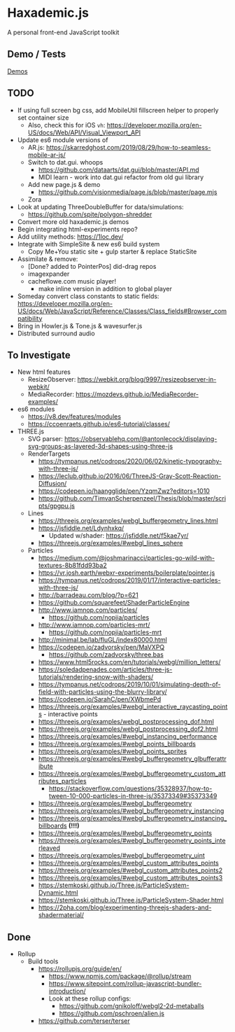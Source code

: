# Haxademic.js

A personal front-end JavaScript toolkit

## Demo / Tests

[Demos](https://cacheflowe.github.io/haxademic.js/)

## TODO

* If using full screen bg css, add MobileUtil fillscreen helper to properly set container size
  * Also, check this for iOS `vh`: https://developer.mozilla.org/en-US/docs/Web/API/Visual_Viewport_API
* Update es6 module versions of
  * AR.js: https://skarredghost.com/2019/08/29/how-to-seamless-mobile-ar-js/
  * Switch to dat.gui. whoops
    * https://github.com/dataarts/dat.gui/blob/master/API.md
    * MIDI learn - work into dat.gui refactor from old gui library
  * Add new page.js & demo
    * https://github.com/visionmedia/page.js/blob/master/page.mjs
  * Zora
* Look at updating ThreeDoubleBuffer for data/simulations:
  * https://github.com/spite/polygon-shredder
* Convert more old haxademic.js demos
* Begin integrating html-experiments repo?
* Add utility methods: https://1loc.dev/
* Integrate with SimpleSite & new es6 build system
  * Copy Me+You static site + gulp starter & replace StaticSite
* Assimilate & remove:
  * [Done? added to PointerPos] did-drag repos
  * imagexpander
  * cacheflowe.com music player!
    * make inline version in addition to global player
* Someday convert class constants to static fields: https://developer.mozilla.org/en-US/docs/Web/JavaScript/Reference/Classes/Class_fields#Browser_compatibility
* Bring in Howler.js & Tone.js & wavesurfer.js
* Distributed surround audio

## To Investigate

* New html features
  * ResizeObserver: https://webkit.org/blog/9997/resizeobserver-in-webkit/
  * MediaRecorder: https://mozdevs.github.io/MediaRecorder-examples/
* es6 modules
  * https://v8.dev/features/modules
  * https://ccoenraets.github.io/es6-tutorial/classes/
* THREE.js
  * SVG parser: https://observablehq.com/@antonlecock/displaying-svg-groups-as-layered-3d-shapes-using-three-js
  * RenderTargets
    * https://tympanus.net/codrops/2020/06/02/kinetic-typography-with-three-js/
    * https://leclub.github.io/2016/06/ThreeJS-Gray-Scott-Reaction-Diffusion/
    * https://codepen.io/haangglide/pen/YzqmZwz?editors=1010
    * https://github.com/TimvanScherpenzeel/Thesis/blob/master/scripts/gpgpu.js
  * Lines
    * https://threejs.org/examples/webgl_buffergeometry_lines.html
    * https://jsfiddle.net/Ldynhxkq/
      * Updated w/shader: https://jsfiddle.net/f5kae7yr/
    * https://threejs.org/examples/#webgl_lines_sphere
  * Particles
    * https://medium.com/@joshmarinacci/particles-go-wild-with-textures-8b81fdd93ba2
    * https://vr.josh.earth/webxr-experiments/boilerplate/pointer.js
    * https://tympanus.net/codrops/2019/01/17/interactive-particles-with-three-js/
    * http://barradeau.com/blog/?p=621
    * https://github.com/squarefeet/ShaderParticleEngine
    * http://www.iamnop.com/particles/
      * https://github.com/nopjia/particles
    * http://www.iamnop.com/particles-mrt/
      * https://github.com/nopjia/particles-mrt
    * http://minimal.be/lab/fluGL/index80000.html
    * https://codepen.io/zadvorsky/pen/MaVXPQ
      * https://github.com/zadvorsky/three.bas
    * https://www.html5rocks.com/en/tutorials/webgl/million_letters/
    * https://soledadpenades.com/articles/three-js-tutorials/rendering-snow-with-shaders/
    * https://tympanus.net/codrops/2019/10/01/simulating-depth-of-field-with-particles-using-the-blurry-library/
    * https://codepen.io/SarahC/pen/XWbmePd
    * https://threejs.org/examples/#webgl_interactive_raycasting_points - interactive points
    * https://threejs.org/examples/webgl_postprocessing_dof.html
    * https://threejs.org/examples/webgl_postprocessing_dof2.html
    * https://threejs.org/examples/#webgl_instancing_performance
    * https://threejs.org/examples/#webgl_points_billboards
    * https://threejs.org/examples/#webgl_points_sprites
    * https://threejs.org/examples/#webgl_buffergeometry_glbufferattribute
    * https://threejs.org/examples/#webgl_buffergeometry_custom_attributes_particles
      * https://stackoverflow.com/questions/35328937/how-to-tween-10-000-particles-in-three-js/35373349#35373349
    * https://threejs.org/examples/#webgl_buffergeometry
    * https://threejs.org/examples/#webgl_buffergeometry_instancing
    * https://threejs.org/examples/#webgl_buffergeometry_instancing_billboards **(!!!)**
    * https://threejs.org/examples/#webgl_buffergeometry_points
    * https://threejs.org/examples/#webgl_buffergeometry_points_interleaved
    * https://threejs.org/examples/#webgl_buffergeometry_uint
    * https://threejs.org/examples/#webgl_custom_attributes_points
    * https://threejs.org/examples/#webgl_custom_attributes_points2
    * https://threejs.org/examples/#webgl_custom_attributes_points3
    * https://stemkoski.github.io/Three.js/ParticleSystem-Dynamic.html
    * https://stemkoski.github.io/Three.js/ParticleSystem-Shader.html
    * https://2pha.com/blog/experimenting-threejs-shaders-and-shadermaterial/

## Done

* Rollup
  * Build tools
    * https://rollupjs.org/guide/en/
      * https://www.npmjs.com/package/@rollup/stream
      * https://www.sitepoint.com/rollup-javascript-bundler-introduction/
      * Look at these rollup configs: 
        * https://github.com/gnikoloff/webgl2-2d-metaballs
        * https://github.com/pschroen/alien.js
    * https://github.com/terser/terser
